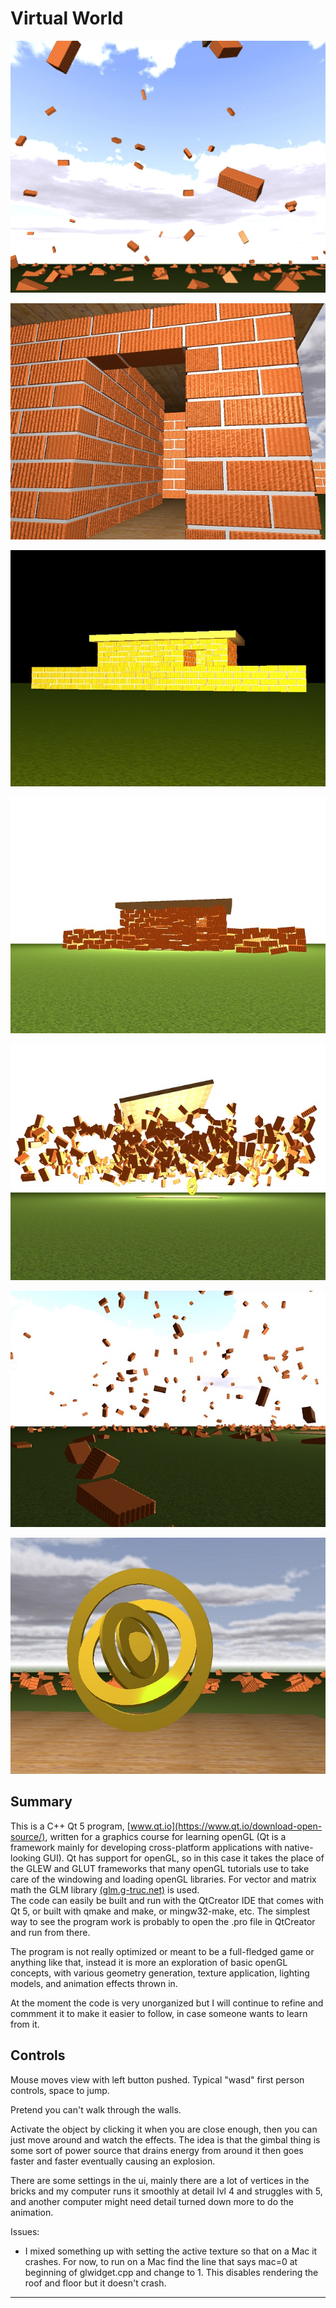 ﻿# Virtual World
![image](/cover.jpg?raw=true "cover")  

![image](/house.jpg?raw=true "house")  

![image](/houseFire.jpg?raw=true "houseFire")  

![image](/brickExplosion1.jpg?raw=true "brickExplosion1")  

![image](/brickExplosion2.jpg?raw=true "brickExplosion2")  

![image](/fallingBricks.jpg?raw=true "fallingBricks")  

![image](/gimbal.jpg?raw=true "gimbal")  



## Summary

This is a C++ Qt 5 program, [www.qt.io](https://www.qt.io/download-open-source/), written for a graphics course for learning openGL  (Qt is a framework mainly for developing cross-platform applications with native-looking GUI). Qt has support for openGL, so in this case it takes the place of the GLEW and GLUT frameworks that many openGL tutorials use to take care of the windowing and loading openGL libraries.  For vector and matrix math the GLM library [(glm.g-truc.net)](http://glm.g-truc.net/) is used.  
The code can easily be built and run with the QtCreator IDE that comes with Qt 5, or built with qmake and make, or mingw32-make, etc.  The simplest way to see the program work is probably to open the .pro file in QtCreator and run from there.  

The program is not really optimized or meant to be a full-fledged game or anything like that, instead it is more an exploration of basic openGL concepts, with various geometry generation, texture application, lighting models, and animation effects thrown in.  

At the moment the code is very unorganized but I will continue to refine and commment it to make it easier to follow, in case someone wants to learn from it.

## Controls
Mouse moves view with left button pushed.  Typical "wasd" first person controls, space to jump.  

Pretend you can't walk through the walls.  

Activate the object by clicking it when you are close enough, then you can just move around and watch the effects.  The idea is that the gimbal thing is some sort of power source that drains energy from around it then goes faster and faster eventually causing an explosion.
  
There are some settings in the ui, mainly there are a lot of vertices in the bricks and my computer runs it smoothly at detail lvl 4 and struggles with 5, and another computer might need detail turned down more to do the animation.  


Issues:  
  
- I mixed something up with setting the active texture so that on a Mac it crashes.  For now, to run on a Mac find the line that says mac=0 at beginning of glwidget.cpp and change to 1.  This disables rendering the roof and floor but it doesn't crash. 

--------------------------------




